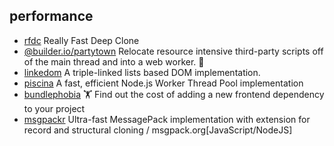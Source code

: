 ## performance

- [rfdc](https://github.com/davidmarkclements/rfdc) Really Fast Deep Clone
- [@builder.io/partytown](https://github.com/BuilderIO/partytown) Relocate resource intensive third-party scripts off of the main thread and into a web worker. 🎉
- [linkedom](https://github.com/WebReflection/linkedom) A triple-linked lists based DOM implementation.
- [piscina](https://github.com/piscinajs/piscina) A fast, efficient Node.js Worker Thread Pool implementation
- [bundlephobia](https://github.com/pastelsky/bundlephobia) 🏋️ Find out the cost of adding a new frontend dependency to your project
- [msgpackr](https://github.com/kriszyp/msgpackr) Ultra-fast MessagePack implementation with extension for record and structural cloning / msgpack.org[JavaScript/NodeJS]